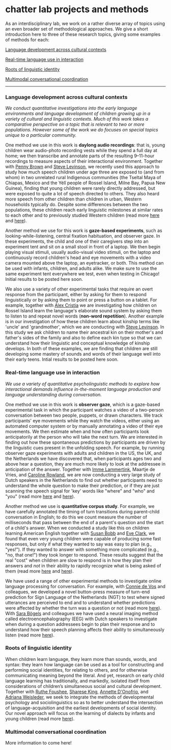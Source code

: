 # chatter lab projects and methods

As an interdisciplinary lab, we work on a rather diverse array of topics using an even broader set of methodological approaches. We give a short introduction here to three of these research topics, giving some examples of methods for each:

[Language development across cultural contexts](#language-development-across-cultural-contexts)

[Real-time language use in interaction](#real-time-language-use-in-interaction)

[Roots of linguistic identity](#roots-of-linguistic-identity)

[Multimodal conversational coordination](#multimodal-conversational-coordination)

----

### Language development across cultural contexts

_We conduct quantitative investigations into the early language environments and language development of children growing up in a variety of cultural and linguistic contexts. Much of this work takes a comparative perspective on a topic that is relevant to two or more populations. However some of the work we do focuses on special topics unique to a particular community._

One method we use in this work is **daylong audio recordings**: that is, young children wear audio-photo recording vests while they spend a full day at home; we then transcribe and annotate parts of the resulting 9–11-hour recordings to measure aspects of their interactional environment. Together with [Penny Brown](https://www.mpi.nl/people/brown-penelope) and [Steve Levinson](https://www.mpi.nl/people/levinson-stephen), we recently used this approach to study how much speech children under age three are exposed to (and from whom) in two unrelated rural Indigenous communities (the Tseltal Maya of Chiapas, Mexico and the Yélî people of Rossel Island, Milne Bay, Papua New Guinea), finding that young children were rarely directly addressed, but were exposed to quite a lot of speech directed to others. They also heard more speech from other children than children in urban, Western households typically do. Despite some differences between the two populations, these children reach early linguistic milestones at similar rates to each other and to previously studied Western children (read more [here](../lab-publications/Casillas_et_al_2020_Early_language_experience_in_a_Tseltal_Mayan_village_ChiDev.pdf) and [here](../lab-publications/Casillas_et_al_2021_Early_language_experience_in_a_Papuan_community_JCL.pdf)).

Another method we use for this work is **gaze-based experiments**, such as looking-while-listening, central fixation habituation, and observer gaze. In these experiments, the child and one of their caregivers step into an experiment tent and sit on a small stool in front of a laptop. We then begin playing visual stimuli, usually audio-visual video stimuli, on the laptop and continuously record children's head and eye movements with a video camera mounted above the laptop, an eyetracker, or both. This method can be used with infants, children, and adults alike. We make sure to use the same experiment tent everywhere we test, even when testing in Chicago! Initial results to be posted here soon.

We also use a variety of other experimental tasks that require an overt response from the participant, either by asking for them to respond linguistically or by asking them to point or press a button on a tablet. For example, together with [Alex Cristia](https://sites.google.com/site/acrsta/) we are investigating how children on Rossel Island learn the language's elaborate sound system by asking them to listen to and repeat novel words (**non-word repetition**). Another example is in our investigation of how these children learn about kinship terms like 'uncle' and 'grandmother', which we are conducting with [Steve Levinson](https://www.mpi.nl/people/levinson-stephen). In this study we ask children to name their ancestral kin on their mother's and father's sides of the family and also to define each kin type so that we can understand how their linguistic and conceptual knowledge of kinship develops. In both of these examples, we are finding that children are still developing some mastery of sounds and words of their language well into their early teens. Intial results to be posted here soon.

### Real-time language use in interaction

_We use a variety of quantitative psycholinguistic methods to explore how interactional demands influence in-the-moment language production and language understanding during conversation._

One method we use in this work is **observer gaze**, which is a gaze-based experimental task in which the participant watches a video of a two-person conversation between two people, puppets, or drawn characters. We track participants' eye movements while they watch the videos, either using an automated computer system or by manually annotating a video of their eye movements. We then estimate when and how often participants look anticipatorily at the person who will take the next turn. We are interested in finding out how these spontaneous predictions by participants are driven by the linguistic cues present in the unfolding speech. For example, by running observer gaze experiments with adults and children in the US, the UK, and the Netherlands we have discovered that, when participants ages two and above hear a question, they are much more likely to look at the addressee in anticipation of the answer. Together with [Imme Lammertink](https://sites.google.com/site/immelammertink/home), Maartje de Vries, and [Caroline Rowland](https://www.mpi.nl/people/rowland-caroline), we are now conducting a very large study of Dutch speakers in the Netherlands to find out whether participants need to understand the whole question to make their prediction, or if they are just scanning the speech signal for 'key' words like "where" and "who" and "you" (read more [here](../lab-publications/Casillas_Frank_2016_The_development_of_childrens_ability_to_track_and_predict_turn_structure_in_conversation_JML.pdf) and [here](../lab-publications/Lammertink_et_al_2015_Dutch_and_English_toddlers_use_of_linguistic_cues_to_predicting_upcoming_turn_boundaries_Frontiers.pdf)).

Another method we use is **quantitative corpus study**. For example, we have carefully annotated the timing of turn transitions during parent-child conversation in English; to do this we count measure the number of milliseconds that pass between the end of a parent's question and the start of a child's answer. When we conducted a study like this on children learning American English together with [Susan Bobb](https://www.gordon.edu/susanbobb) and [Eve Clark](https://web.stanford.edu/~eclark/), we found that even very young children were capable of producing some fast responses, but only if what they wanted to say was easy to plan (e.g., "yes!"). If they wanted to answer with something more complicated (e.g., "no, that one!") they took longer to respond. These results suggest that the real "cost" when children are slow to respond is in how they plan their answers and _not_ in their ability to rapidly recognize what is being asked of them (read more [here](../lab-publications/Casillas_et_al_2016_Turn_taking_timing_and_planning_in_early_language_acquisition_JCL.pdf) and [here](../lab-publications/Casillas_2014_Taking_the_floor_on_time_ClarkTiLARVolume.pdf)).

We have used a range of other experimental methods to investigate online language processing for conversation. For example, with [Connie de Vos](https://research.tilburguniversity.edu/en/persons/connie-de-vos) and colleagues, we developed a novel button-press measure of turn-end prediction for Sign Language of the Netherlands (NGT) to test where signed utterances are perceived to end and to understand whether predictions were affected by whether the turn was a question or not (read more [here](../lab-publications/Casillas_et_al_2015_The_perception_of_stroke-to-stroke_turn_boundaries_in_signed_conversation_CogSci.pdf)). With [Sara Bögels](https://research.tilburguniversity.edu/en/persons/sara-b%C3%B6gels) and colleagues we have used a neural imaging method called electroencephalography (EEG) with Dutch speakers to investigate when during a question addressees begin to plan their response and to understand how their speech planning affects their ability to simultaneously listen (read more [here](../lab-publications/Bogels_et_al_2018_Planning_versus_comprehension_in_turn_taking_Neuropsychologia.pdf)).

### Roots of linguistic identity

When children learn language, they learn more than sounds, words, and syntax: they learn how language can be used as a tool for constructing and performing social identities, for relating to others, and for otherwise communicating meaning beyond the literal. And yet, research on early child language learning has traditionally, and markedly, isolated itself from considerations of children’s simultaneous social and cultural development. Together with [Ruthe Foushee](https://neubauercollegium.uchicago.edu/people/ruthe-foushee), [Sharese King](https://neubauercollegium.uchicago.edu/people/sharese-king), [Annette D'Onofrio](https://neubauercollegium.uchicago.edu/people/annette-donofrio), and [Adriana Weisleder](https://neubauercollegium.uchicago.edu/people/adriana-weisleder), we seek to integrate the methods of developmental psychology and sociolinguistics so as to better understand the intersection of language-acquisition and the earliest developments of social identity. Our novel approach will focus on the learning of dialects by infants and young children (read more [here](https://neubauercollegium.uchicago.edu/research/roots-of-linguistic-identity)).

### Multimodal conversational coordination

More information to come here!
